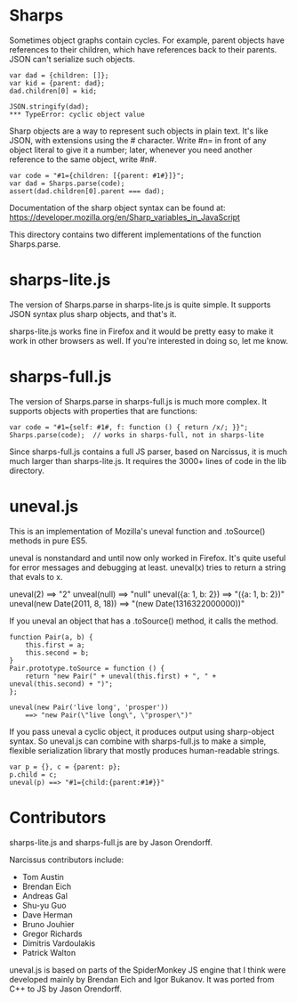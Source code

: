 # Sharps

Sometimes object graphs contain cycles. For example, parent objects have
references to their children, which have references back to their parents. JSON
can't serialize such objects.

    var dad = {children: []};
    var kid = {parent: dad};
    dad.children[0] = kid;

    JSON.stringify(dad);
    *** TypeError: cyclic object value

Sharp objects are a way to represent such objects in plain text. It's like
JSON, with extensions using the # character. Write #n= in front of any object
literal to give it a number; later, whenever you need another reference to the
same object, write #n#.

    var code = "#1={children: [{parent: #1#}]}";
    var dad = Sharps.parse(code);
    assert(dad.children[0].parent === dad);

Documentation of the sharp object syntax can be found at:
https://developer.mozilla.org/en/Sharp_variables_in_JavaScript

This directory contains two different implementations of the function
Sharps.parse.

# sharps-lite.js

The version of Sharps.parse in sharps-lite.js is quite simple. It supports JSON
syntax plus sharp objects, and that's it.

sharps-lite.js works fine in Firefox and it would be pretty easy to make it
work in other browsers as well. If you're interested in doing so, let me know.

# sharps-full.js

The version of Sharps.parse in sharps-full.js is much more complex. It supports
objects with properties that are functions:

    var code = "#1={self: #1#, f: function () { return /x/; }}";
    Sharps.parse(code);  // works in sharps-full, not in sharps-lite

Since sharps-full.js contains a full JS parser, based on Narcissus, it is much
much larger than sharps-lite.js. It requires the 3000+ lines of code in the lib
directory.

# uneval.js

This is an implementation of Mozilla's uneval function and .toSource() methods
in pure ES5.

uneval is nonstandard and until now only worked in Firefox. It's quite useful
for error messages and debugging at least. uneval(x) tries to return a string
that evals to x.

   uneval(2) ==> "2"
   unveal(null) ==> "null"
   uneval({a: 1, b: 2}) ==> "({a: 1, b: 2})"
   uneval(new Date(2011, 8, 18)) ==> "(new Date(1316322000000))"

If you uneval an object that has a .toSource() method, it calls the method.

    function Pair(a, b) {
        this.first = a;
        this.second = b;
    }
    Pair.prototype.toSource = function () {
        return "new Pair(" + uneval(this.first) + ", " + uneval(this.second) + ")";
    };

    uneval(new Pair('live long', 'prosper'))
        ==> "new Pair(\"live long\", \"prosper\")"

If you pass uneval a cyclic object, it produces output using sharp-object
syntax. So uneval.js can combine with sharps-full.js to make a simple, flexible
serialization library that mostly produces human-readable strings.

    var p = {}, c = {parent: p};
    p.child = c;
    uneval(p) ==> "#1={child:{parent:#1#}}"

# Contributors

sharps-lite.js and sharps-full.js are by Jason Orendorff.

Narcissus contributors include:

* Tom Austin
* Brendan Eich
* Andreas Gal
* Shu-yu Guo
* Dave Herman
* Bruno Jouhier
* Gregor Richards
* Dimitris Vardoulakis
* Patrick Walton

uneval.js is based on parts of the SpiderMonkey JS engine that I think were
developed mainly by Brendan Eich and Igor Bukanov. It was ported from C++ to JS
by Jason Orendorff.
